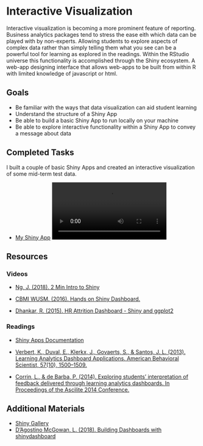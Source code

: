 # Interactive Visualization

Interactive visualization is becoming a more prominent feature of reporting. Business analytics packages tend to stress the ease eith which data can be played with by non-experts. Allowing students to explore aspects of complex data rather than simply telling them what you see can be a powerful tool for learning as explored in the readings. Within the RStudio universe this functionality is accomplished through the Shiny ecosystem. A web-app designing interface that allows web-apps to be built from within R with limited knowledge of javascript or html.

## Goals

* Be familiar with the ways that data visualization can aid student learning
* Understand the structure of a Shiny App
* Be able to build a basic Shiny App to run locally on your machine
* Be able to explore interactive functionality within a Shiny App to convey a message about data

## Completed Tasks

I built a couple of basic Shiny Apps and created an interactive visualization of some mid-term test data. 

* [My Shiny App](https://06w8d7-nicole0schlosberg.shinyapps.io/interactive-visualization/)
![test](Visualization.mov)

## Resources

### Videos

* [Ng, J. (2018). 2 Min Intro to Shiny](https://youtu.be/HVa42mJYppE)

* [CBMI WUSM. (2016). Hands on Shiny Dashboard.](https://www.youtube.com/watch?v=jUgb4l2obgU)

* [Dhankar, R. (2015). HR Attrition Dashboard - Shiny and ggplot2](https://www.youtube.com/watch?v=5FnuAvljPqQ&list=PLQE-vxB8i4yh8WYqpgFsEv40W0xd8a4D2)


### Readings

* [Shiny Apps Documentation](https://shiny.rstudio.com/)

* [Verbert, K., Duval, E., Klerkx, J., Govaerts, S., & Santos, J. L. (2013). Learning Analytics Dashboard Applications. American Behavioral Scientist, 57(10), 1500–1509.](http://journals.sagepub.com/doi/abs/10.1177/0002764213479363)

* [Corrin, L., & de Barba, P. (2014). Exploring students’ interpretation of feedback delivered through learning analytics dashboards. In Proceedings of the Ascilite 2014 Conference.](https://www.researchgate.net/profile/Paula_De_Barba/publication/271769111_Exploring_students'_interpretation_of_feedback_delivered_through_learning_analytics_dashboards/links/54d14ed20cf25ba0f0411598.pdf)


## Additional Materials

* [Shiny Gallery](https://shiny.rstudio.com/gallery/)
* [D’Agostino McGowan, L. (2018). Building Dashboards with shinydashboard](https://www.datacamp.com/courses/building-dashboards-with-shinydashboard)


